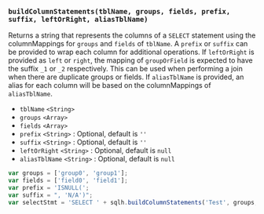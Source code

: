 ### ``buildColumnStatements(tblName, groups, fields, prefix, suffix, leftOrRight, aliasTblName)``
Returns a string that represents the columns of a `SELECT` statement using the columnMappings for ``groups`` and ``fields`` of ``tblName``. A ``prefix`` or ``suffix`` can be provided to wrap each column for additional operations. If ``leftOrRight`` is provided as `left` or `right`, the mapping of ``groupOrField`` is expected to have the suffix `_1` or `_2` respectively. This can be used when performing a join when there are duplicate groups or fields. If ``aliasTblName`` is provided, an alias for each column will be based on the columnMappings of ``aliasTblName``.
- `tblName` `<String>`
- `groups` `<Array>`
- `fields` `<Array>`
- `prefix` `<String>` : Optional, default is `''`
- `suffix` `<String>` : Optional, default is `''`
- `leftOrRight` `<String>` : Optional, default is `null`
- `aliasTblName` `<String>` : Optional, default is `null`

```js
var groups = ['group0', 'group1'];
var fields = ['field0', 'field1'];
var prefix = 'ISNULL(';
var suffix = ", 'N/A')";
var selectStmt = 'SELECT ' + sqlh.buildColumnStatements('Test', groups, fields, prefix, suffix) + ' FROM Test';
```
